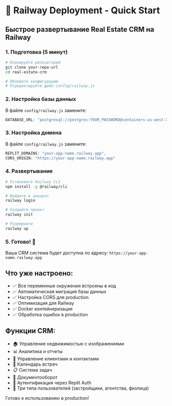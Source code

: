 # 🚀 Railway Deployment - Quick Start

## Быстрое развертывание Real Estate CRM на Railway

### 1. Подготовка (5 минут)
```bash
# Клонируйте репозиторий
git clone your-repo-url
cd real-estate-crm

# Обновите конфигурацию
# Отредактируйте файл config/railway.js
```

### 2. Настройка базы данных
В файле `config/railway.js` замените:
```javascript
DATABASE_URL: "postgresql://postgres:YOUR_PASSWORD@containers-us-west-XXX.railway.app:XXXX/railway"
```

### 3. Настройка домена
В файле `config/railway.js` замените:
```javascript
REPLIT_DOMAINS: "your-app-name.railway.app",
CORS_ORIGIN: "https://your-app-name.railway.app"
```

### 4. Развертывание
```bash
# Установите Railway CLI
npm install -g @railway/cli

# Войдите в аккаунт
railway login

# Создайте проект
railway init

# Разверните
railway up
```

### 5. Готово! 🎉
Ваша CRM система будет доступна по адресу:
`https://your-app-name.railway.app`

## Что уже настроено:
- ✅ Все переменные окружения встроены в код
- ✅ Автоматическая миграция базы данных
- ✅ Настройка CORS для production
- ✅ Оптимизация для Railway
- ✅ Docker контейнеризация
- ✅ Обработка ошибок в production

## Функции CRM:
- 🏠 Управление недвижимостью с изображениями
- 📊 Аналитика и отчеты
- 👥 Управление клиентами и контактами
- 📅 Календарь встреч
- 📋 Система задач
- 📁 Документооборот
- 🔐 Аутентификация через Replit Auth
- 👤 Три типа пользователей (застройщики, агентства, физлица)

Готово к использованию в production!